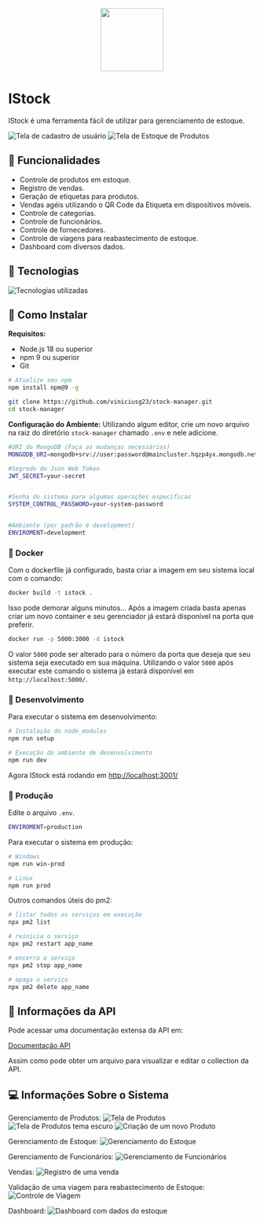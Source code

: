 <div align="center" width="100%">
    <img src="./client/public/logo128.png" width="128" alt="" />
</div>

# IStock
IStock é uma ferramenta fácil de utilizar para gerenciamento de estoque.

![Tela de cadastro de usuário](./docs/images/image1.png)
![Tela de Estoque de Produtos](./docs/images/image2.png)

## 📲 Funcionalidades
- Controle de produtos em estoque.
- Registro de vendas.
- Geração de etiquetas para produtos.
- Vendas agéis utilizando o QR Code da Etiqueta em dispositivos móveis.
- Controle de categorias.
- Controle de funcionários.
- Controle de fornecedores.
- Controle de viagens para reabastecimento de estoque.
- Dashboard com diversos dados.

## 🧰 Tecnologias
![Tecnologias utilizadas](https://skillicons.dev/icons?i=ts,nodejs,express,mongodb,react,redux,materialui,git)

## 🔧 Como Instalar
**Requisitos:**
- Node.js 18 ou superior
- npm 9 ou superior
- Git


```bash
# Atualize seu npm
npm install npm@9 -g

git clone https://github.com/viniciusg23/stock-manager.git
cd stock-manager
```

**Configuração do Ambiente:**
Utilizando algum editor, crie um novo arquivo na raiz do diretório `stock-manager` chamado `.env` e nele adicione.
```bash
#URI do MongoDB (Faça as mudanças necessárias)
MONGODB_URI=mongodb+srv://user:password@maincluster.hqzp4yx.mongodb.net/database_name?retryWrites=true&w=majority

#Segredo do Json Web Token
JWT_SECRET=your-secret


#Senha do sistema para algumas operações específicas
SYSTEM_CONTROL_PASSWORD=your-system-password


#Ambiente (por padrão é development)
ENVIROMENT=development
```

### 🐋 Docker
Com o dockerfile já configurado, basta criar a imagem em seu sistema local com o comando:

```bash
docker build -t istock .
```

Isso pode demorar alguns minutos... Após a imagem criada basta apenas criar um novo container e seu gerenciador já estará disponível na porta que preferir.

```bash
docker run -p 5000:3000 -d istock
```

O valor `5000` pode ser alterado para o número da porta que deseja que seu sistema seja executado em sua máquina. Utilizando o valor `5000` após executar este comando o sistema já estará disponível em `http://localhost:5000/`.

### 🧪 Desenvolvimento

Para executar o sistema em desenvolvimento:

```bash
# Instalação do node_modules
npm run setup

# Execução do ambiente de desenvolvimento
npm run dev
```

Agora IStock está rodando em [http://localhost:3001/](http://localhost:3001/)

### 🚀 Produção

Edite o arquivo `.env`.

```bash
ENVIROMENT=production
``` 

Para executar o sistema em produção:

```bash
# Windows
npm run win-prod

# Linux
npm run prod
```

Outros comandos úteis do pm2:
```bash
# listar todos os serviços em execução
npx pm2 list

# reinicia o serviço
npx pm2 restart app_name

# encerra o serviço
npx pm2 stop app_name

# apaga o serviço
npx pm2 delete app_name
```

## 📄 Informações da API
Pode acessar uma documentação extensa da API em:

[Documentação API](./docs/api/API_Documentation.md)

Assim como pode obter um arquivo para visualizar e editar o collection da API.

## 💻 Informações Sobre o Sistema

Gerenciamento de Produtos:
![Tela de Produtos](./docs/images/image3.png)
![Tela de Produtos tema escuro](./docs/images/image4.png)
![Criação de um novo Produto](./docs/images/manage_products.gif)

Gerenciamento de Estoque:
![Gerenciamento do Estoque](./docs/images/manage_stock.gif)

Gerenciamento de Funcionários:
![Gerenciamento de Funcionários](./docs/images/manage_employees.gif)

Vendas:
![Registro de uma venda](./docs/images/sales.gif)

Validação de uma viagem para reabastecimento de Estoque:
![Controle de Viagem](./docs/images/travel_control.gif)

Dashboard:
![Dashboard com dados do estoque](./docs/images/dashboard.gif)